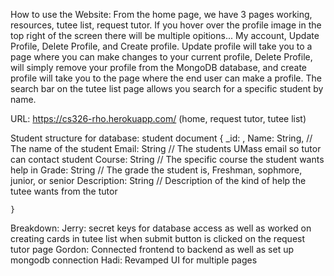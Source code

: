 How to use the Website:
    From the home page, we have 3 pages working, resources, tutee list, request tutor. If you hover over
    the profile image in the top right of the screen there will be multiple opitions... My account, Update Profile,
    Delete Profile, and Create profile. Update profile will take you to a page where you can make changes to your current
    profile, Delete Profile, will simply remove your profile from the MongoDB database, and create profile will take you to the page
    where the end user can make a profile. The search bar on the tutee list page allows you search for a specific student by name. 

URL: https://cs326-rho.herokuapp.com/ (home, request tutor, tutee list)

Student structure for database:
    student document
    {
	    _id: <ObjectId1>,
	    Name: String,  // The name of the student
        Email: String // The students UMass email so tutor can contact student
        Course: String // The specific course the student wants help in
        Grade: String // The grade the student is, Freshman, sophmore, junior, or senior
        Description: String // Description of the kind of help the tutee wants from the tutor

    }

Breakdown:
Jerry: secret keys for database access as well as worked on creating cards in 
tutee list when submit button is clicked on the request tutor page
Gordon: Connected frontend to backend as well as set up mongodb connection
Hadi: Revamped UI for multiple pages 